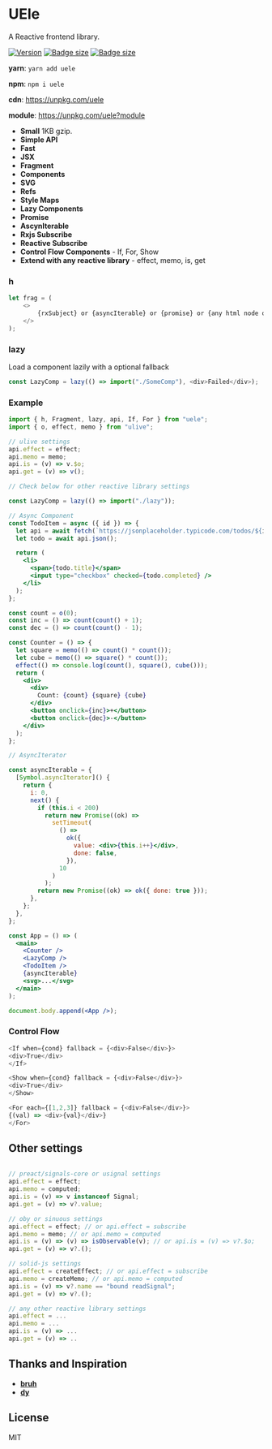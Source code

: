 # UEle

A Reactive frontend library.

[![Version](https://img.shields.io/npm/v/uele.svg?color=success&style=flat-square)](https://www.npmjs.com/package/uele) [![Badge size](https://img.badgesize.io/https://unpkg.com/uele?compression=brotli&label=brotli&style=flat-square)](https://unpkg.com/uele) [![Badge size](https://img.badgesize.io/https://unpkg.com/uele?compression=gzip&label=gzip&style=flat-square)](https://unpkg.com/uele)

**yarn**: `yarn add uele`

**npm**: `npm i uele`

**cdn**: https://unpkg.com/uele

**module**: https://unpkg.com/uele?module

- **Small** 1KB gzip.
- **Simple API**
- **Fast**
- **JSX**
- **Fragment**
- **Components**
- **SVG**
- **Refs**
- **Style Maps**
- **Lazy Components**
- **Promise**
- **AscynIterable**
- **Rxjs Subscribe**
- **Reactive Subscribe**
- **Control Flow Components** - If, For, Show
- **Extend with any reactive library** - effect, memo, is, get

### h

```js
let frag = (
	<>
		{rxSubject} or {asyncIterable} or {promise} or {any html node or component}
	</>
);
```

### lazy

Load a component lazily with a optional fallback

```js
const LazyComp = lazy(() => import("./SomeComp"), <div>Failed</div>);
```
### Example

```jsx
import { h, Fragment, lazy, api, If, For } from "uele";
import { o, effect, memo } from "ulive";

// ulive settings
api.effect = effect;
api.memo = memo;
api.is = (v) => v.$o;
api.get = (v) => v();

// Check below for other reactive library settings

const LazyComp = lazy(() => import("./lazy"));

// Async Component
const TodoItem = async ({ id }) => {
  let api = await fetch(`https://jsonplaceholder.typicode.com/todos/${id}`);
  let todo = await api.json();

  return (
    <li>
      <span>{todo.title}</span>
      <input type="checkbox" checked={todo.completed} />
    </li>
  );
};

const count = o(0);
const inc = () => count(count() + 1);
const dec = () => count(count() - 1);

const Counter = () => {
  let square = memo(() => count() * count());
  let cube = memo(() => square() * count());
  effect(() => console.log(count(), square(), cube()));
  return (
    <div>
      <div>
        Count: {count} {square} {cube}
      </div>
      <button onclick={inc}>+</button>
      <button onclick={dec}>-</button>
    </div>
  );
};

// AsyncIterator

const asyncIterable = {
  [Symbol.asyncIterator]() {
    return {
      i: 0,
      next() {
        if (this.i < 200)
          return new Promise((ok) =>
            setTimeout(
              () =>
                ok({
                  value: <div>{this.i++}</div>,
                  done: false,
                }),
              10
            )
          );
        return new Promise((ok) => ok({ done: true }));
      },
    };
  },
};

const App = () => (
  <main>
    <Counter />
    <LazyComp />
    <TodoItem />
    {asyncIterable}
    <svg>...</svg>
  </main>
);

document.body.append(<App />);
```

### Control Flow

```js
<If when={cond} fallback = {<div>False</div>}>
<div>True</div>
</If>

<Show when={cond} fallback = {<div>False</div>}>
<div>True</div>
</Show>

<For each={[1,2,3]} fallback = {<div>False</div>}>
{(val) => <div>{val}</div>}
</For>

```

## Other settings

```js

// preact/signals-core or usignal settings
api.effect = effect;
api.memo = computed;
api.is = (v) => v instanceof Signal;
api.get = (v) => v?.value;

// oby or sinuous settings
api.effect = effect; // or api.effect = subscribe
api.memo = memo; // or api.memo = computed
api.is = (v) => (v) => isObservable(v); // or api.is = (v) => v?.$o;
api.get = (v) => v?.();

// solid-js settings
api.effect = createEffect; // or api.effect = subscribe
api.memo = createMemo; // or api.memo = computed
api.is = (v) => v?.name == "bound readSignal";
api.get = (v) => v?.();

// any other reactive library settings
api.effect = ...
api.memo = ...
api.is = (v) => ...
api.get = (v) => ..
```

## Thanks and Inspiration

- **[bruh](https://github.com/Technical-Source/bruh)**
- **[dy](https://github.com/dy)**

## License

MIT
